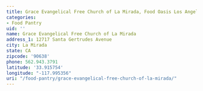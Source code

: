 ```yaml
---
title: Grace Evangelical Free Church of La Mirada, Food Oasis Los Angeles
categories:
- Food Pantry
uid: ''
name: Grace Evangelical Free Church of La Mirada
address_1: 12717 Santa Gertrudes Avenue
city: La Mirada
state: CA
zipcode: '90638'
phone: 562.943.3791
latitude: '33.915754'
longitude: "-117.995356"
uri: "/food-pantry/grace-evangelical-free-church-of-la-mirada/"
---
```


